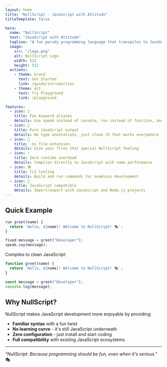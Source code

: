 ```yaml
---
layout: home
title: "NullScript - JavaScript with Attitude"
titleTemplate: false

hero:
  name: "NullScript"
  text: "JavaScript with Attitude"
  tagline: "A fun parody programming language that transpiles to JavaScript"
  image:
    src: "/logo.png"
    alt: NullScript Logo
    width: 512
    height: 512
  actions:
    - theme: brand
      text: Get Started
      link: /guide/introduction
    - theme: alt
      text: Try Playground
      link: /playground

features:
  - icon: 🎪
    title: Fun keyword aliases
    details: Use speak instead of console, run instead of function, and more creative alternatives
  - icon: 🔧
    title: Pure JavaScript output
    details: No type annotations, just clean JS that works everywhere
  - icon: 📁
    title: .ns file extension
    details: Give your files that special NullScript feeling
  - icon: ⚡
    title: Zero runtime overhead
    details: Compiles directly to JavaScript with same performance
  - icon: 🛠️
    title: CLI tooling
    details: Build and run commands for seamless development
  - icon: 🤝
    title: JavaScript compatible
    details: Import/export with JavaScript and Node.js projects
---
```


## Quick Example

```javascript
run greet(name) {
  return `Hello, ${name}! Welcome to NullScript! 🎭`;
}

fixed message = greet("Developer");
speak.say(message);
```

Compiles to clean JavaScript:

```javascript
function greet(name) {
  return `Hello, ${name}! Welcome to NullScript! 🎭`;
}

const message = greet("Developer");
console.log(message);
```

## Why NullScript?

NullScript makes JavaScript development more enjoyable by providing:

- **Familiar syntax** with a fun twist
- **No learning curve** - it's still JavaScript underneath
- **Zero configuration** - just install and start coding
- **Full compatibility** with existing JavaScript ecosystems

---

_"NullScript: Because programming should be fun, even when it's serious."_ 🎭
